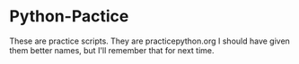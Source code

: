 # Python-Pactice
These are practice scripts. They are practicepython.org 
I should have given them better names, but I'll remember that for next time.
